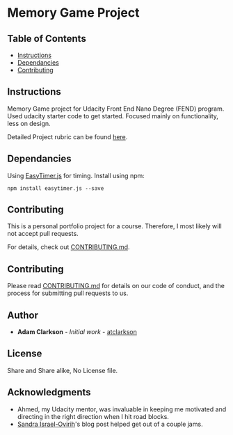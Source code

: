 # Memory Game Project

## Table of Contents

* [Instructions](#instructions)
* [Dependancies](#dependancies)
* [Contributing](#contributing)

## Instructions

Memory Game project for Udacity Front End Nano Degree (FEND) program.  Used udacity starter code to get started.  Focused mainly on functionality, less on design.

Detailed Project rubric can be found [here](https://review.udacity.com/#!/rubrics/591/view).

## Dependancies
Using [EasyTimer.js](https://albert-gonzalez.github.io/easytimer.js/) for timing.  Install using npm:
```
npm install easytimer.js --save
```

## Contributing

This is a personal portfolio project for a course. Therefore, I most likely will not accept pull requests.

For details, check out [CONTRIBUTING.md](CONTRIBUTING.md).

## Contributing

Please read [CONTRIBUTING.md](https://gist.github.com/PurpleBooth/b24679402957c63ec426) for details on our code of conduct, and the process for submitting pull requests to us.

## Author

* **Adam Clarkson** - *Initial work* - [atclarkson](https://github.com/atclarkson)

## License

Share and Share alike,  No License file.

## Acknowledgments

* Ahmed, my Udacity mentor, was invaluable in keeping me motivated and directing in the right direction when I hit road blocks.
* [Sandra Israel-Ovirih](https://scotch.io/tutorials/how-to-build-a-memory-matching-game-in-javascript)'s blog post helped get out of a couple jams.
